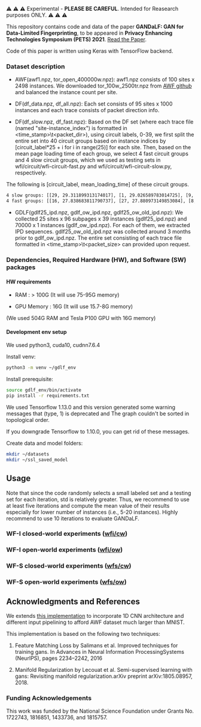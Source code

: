 
:warning: :warning: :warning: Experimental - **PLEASE BE CAREFUL**. Intended for Reasearch purposes ONLY. :warning: :warning: :warning:

This repository contains code and data of the paper **GANDaLF: GAN for Data-Limited Fingerprinting**, to be appeared in **Privacy Enhancing Technologies Symposium (PETS) 2021**.
[Read the Paper]().

Code of this paper is written using Keras with TensorFlow backend. 

### Dataset description

- AWF(awf1.npz, tor_open_400000w.npz): awf1.npz consists of 100 sites x 2498 instances. We downloaded tor_100w_2500tr.npz from [AWF github](https://github.com/DistriNet/DLWF) and balanced the instance count per site. 

- DF(df_data.npz, df_all.npz): Each set consists of 95 sites x 1000 instances and each trace consists of packet direction info.

- DF(df_slow.npz, df_fast.npz): Based on the DF set (where each trace file (named "site-instance_index") is formatted in <time_stamp>\t<packet_dir>), using circuit labels, 0-39, we first split the entire set into 40 circuit groups based on instance indices by [circuit_label*25 + i for i in range(25)] for each site. Then, based on the mean page loading time of each group, we select 4 fast circuit groups and 4 slow circuit groups, which we used as testing sets in wfi/circuit/wfi-circuit-fast.py and wfi/circuit/wfi-circuit-slow.py, respectively.

The following is [circuit_label, mean_loading_time] of these circuit groups.
```sh                                
4 slow groups: [[29, 29.311899313174017], [1, 29.026589783014725], [9, 28.93622463908884], [6, 28.92861685090533]]
4 fast groups: [[16, 27.838683811790737], [27, 27.880973149853084], [8, 27.951370530079572], [26, 27.981911256391193]]
```                          

- GDLF(gdlf25_ipd.npz, gdlf_ow_ipd.npz, gdlf25_ow_old_ipd.npz): We collected 25 sites x 96 subpages x 39 instances (gdlf25_ipd.npz) and 70000 x 1 instances (gdlf_ow_ipd.npz). For each of them, we extracted IPD sequences. gdlf25_ow_old_ipd.npz was collected around 3 months prior to gdlf_ow_ipd.npz. The entire set consisting of each trace file formatted in <time_stamp>\t<packet_size> can provided upon request.

### Dependencies, Required Hardware (HW), and Software (SW) packages

#### HW requirements

 - RAM : > 100G (It will use 75-95G memory)
 
 - GPU Memory : 16G (It will use 15.7-8G memory)
 
 (We used 504G RAM and Tesla P100 GPU with 16G memory)

#### Development env setup

We used python3, cuda10, cudnn7.6.4

Install venv:

```sh
python3 -m venv ~/gdlf_env
```

Install prerequisite:

```sh
source gdlf_env/bin/activate
pip install -r requirements.txt
```

We used Tensorflow 1.13.0 and this version generated some warning messages that (type, 1) is deprecated and The graph couldn't be sorted in topological order. 

If you downgrade Tensorflow to 1.10.0, you can get rid of these messages.

Create data and model folders:

```sh
mkdir ~/datasets
mkdir ~/ssl_saved_model
```

## Usage

Note that since the code randomly selects a small labeled set and a testing set for each iteration, std is relatively greater. Thus, we recommend to use at least five iterations and compute the mean value of their results especially for lower number of instances (i.e., 5-20 instances). Highly recommend to use 10 iterations to evaluate GANDaLF. 

### WF-I closed-world experiments ([wfi/cw](https://github.com/traffic-analysis/gandalf/tree/main/wfi#cw-experiments-using-5102050-instances))

### WF-I open-world experiments ([wfi/ow](https://github.com/traffic-analysis/gandalf/tree/main/wfi#ow-training-using-20-instances))

### WF-S closed-world experiments ([wfs/cw](https://github.com/traffic-analysis/gandalf/tree/main/wfs#cw-experiments-using-510205090-instances))

### WF-S open-world experiments ([wfs/ow](https://github.com/traffic-analysis/gandalf/tree/main/wfs#ow-training-using-90-instances))

## Acknowledgments and References

We extends [this implementation](https://medium.com/@jos.vandewolfshaar/semi-supervised-learning-with-gans-23255865d0a4) to incorporate 1D CNN architecture and different input pipelining to afford AWF dataset much larger than MNIST.

This implementation is based on the following two techniques:

1. Feature Matching Loss by Salimans et al. Improved techniques for training gans. In Advances in Neural Information ProcessingSystems (NeurIPS), pages 2234–2242, 2016

2. Manifold Regularization by Lecouat et al. Semi-supervised learning with gans: Revisiting manifold regularization.arXiv preprint arXiv:1805.08957, 2018.

### Funding Acknowledgements
This work was funded by the National Science Foundation under Grants No. 1722743, 1816851, 1433736, and 1815757.

